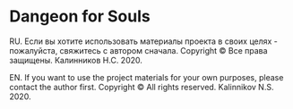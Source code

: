 # Dangeon for Souls

RU. Если вы хотите использовать материалы проекта в своих целях - пожалуйста, свяжитесь с автором сначала.
Copyright © Все права защищены. Калинников Н.С. 2020.

EN. If you want to use the project materials for your own purposes, please contact the author first.
Copyright © All rights reserved. Kalinnikov N.S. 2020.
